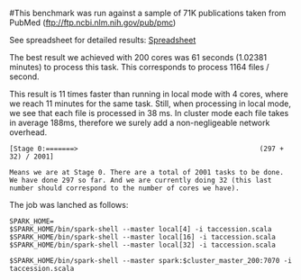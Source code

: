 #This benchmark was run against a sample of 71K publications taken from PubMed (ftp://ftp.ncbi.nlm.nih.gov/pub/pmc)

See spreadsheet for detailed results: [Spreadsheet](https://docs.google.com/spreadsheets/d/1Z_7flxM5si8DfLZTMH8ruwFiU5ONX5He062SGxgsla8/edit?usp=sharing)

The best result we achieved with 200 cores was 61 seconds (1.02381 minutes) to process this task.
This corresponds to process 1164 files / second.

This result is 11 times faster than running in local mode with 4 cores, where we reach 11 minutes for the same task. 
Still, when processing in local mode, we see that each file is processed in 38 ms. 
In cluster mode each file takes in average 188ms, therefore we surely add a non-negligeable network overhead.


```shell 
[Stage 0:=======>                                             (297 + 32) / 2001]

Means we are at Stage 0. There are a total of 2001 tasks to be done. We have done 297 so far. And we are currently doing 32 (this last number should correspond to the number of cores we have).
```



The job was lanched as follows:

```shell
SPARK_HOME=
$SPARK_HOME/bin/spark-shell --master local[4] -i taccession.scala
$SPARK_HOME/bin/spark-shell --master local[16] -i taccession.scala
$SPARK_HOME/bin/spark-shell --master local[32] -i taccession.scala

$SPARK_HOME/bin/spark-shell --master spark:$cluster_master_200:7070 -i taccession.scala
```
